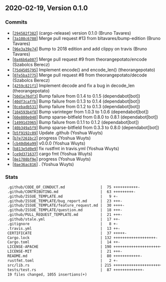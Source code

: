 ## 2020-02-19, Version 0.1.0
### Commits
- [[`294582f382`](https://github.com/datrs/bitfield-rle/commit/294582f382eb2fa7f01802f32092b39b0d63969d)] (cargo-release) version 0.1.0 (Bruno Tavares)
- [[`3a108c6708`](https://github.com/datrs/bitfield-rle/commit/3a108c6708033b3c8b3de7a96705ea6a287e0f4b)] Merge pull request #13 from bltavares/bump-edition (Bruno Tavares)
- [[`96e3a39e74`](https://github.com/datrs/bitfield-rle/commit/96e3a39e74cd3405d1a8ed2339887c0be45b5562)] Bump to 2018 edition and add clippy on travis (Bruno Tavares)
- [[`0a46b6a087`](https://github.com/datrs/bitfield-rle/commit/0a46b6a087c4a7832413c3f9b4d8412d84f066a8)] Merge pull request #9 from theorangepotato/encode (Szabolcs Berecz)
- [[`75d4505795`](https://github.com/datrs/bitfield-rle/commit/75d4505795bde9a306c1f34d334a5675f8d55b8f)] Implement encode() and encode_len() (theorangepotato)
- [[`07e5ba3775`](https://github.com/datrs/bitfield-rle/commit/07e5ba37754be84384efeb676f6dd075f8ad9d76)] Merge pull request #8 from theorangepotato/decode (Szabolcs Berecz)
- [[`4259c821f1`](https://github.com/datrs/bitfield-rle/commit/4259c821f1abd54228d68bd00338c795c1069811)] Implement decode and fix a bug in decode_len (theorangepotato)
- [[`50d1e76df3`](https://github.com/datrs/bitfield-rle/commit/50d1e76df3b7418e948322f1ad5441c73a52e3f1)] Bump failure from 0.1.4 to 0.1.5 (dependabot[bot])
- [[`40df3caffb`](https://github.com/datrs/bitfield-rle/commit/40df3caffb00ae201f8bb725336c1da6cbaa5ca6)] Bump failure from 0.1.3 to 0.1.4 (dependabot[bot])
- [[`0cebadb531`](https://github.com/datrs/bitfield-rle/commit/0cebadb531a36a5d2259457dde6272eab797878f)] Bump failure from 0.1.2 to 0.1.3 (dependabot[bot])
- [[`104593b4f8`](https://github.com/datrs/bitfield-rle/commit/104593b4f8a1e8fe9c48cb4b5a2c13935baa159a)] Bump varinteger from 1.0.3 to 1.0.6 (dependabot[bot])
- [[`60e800e040`](https://github.com/datrs/bitfield-rle/commit/60e800e040ddce335b2781718e1623c749a2324b)] Bump sparse-bitfield from 0.8.0 to 0.8.1 (dependabot[bot])
- [[`14991d3965`](https://github.com/datrs/bitfield-rle/commit/14991d3965b13c06f6f5af7a03fdf4bc140680e8)] Bump failure from 0.1.1 to 0.1.2 (dependabot[bot])
- [[`40b349a5f9`](https://github.com/datrs/bitfield-rle/commit/40b349a5f98361ce603d77651c5139d545dcba2c)] Bump sparse-bitfield from 0.3.3 to 0.8.0 (dependabot[bot])
- [[`b5f9192c09`](https://github.com/datrs/bitfield-rle/commit/b5f9192c09a3ec3175803b9fa951c4c31f1f0761)] Update .github (Yoshua Wuyts)
- [[`b7e7261bc2`](https://github.com/datrs/bitfield-rle/commit/b7e7261bc27842fc82cfa8c3a3b1d29ad89f62eb)] progress (Yoshua Wuyts)
- [[`cb40db6a99`](https://github.com/datrs/bitfield-rle/commit/cb40db6a99d0f37e9f1a4e7e8bda8d4a2c82e924)] v0.0.0 (Yoshua Wuyts)
- [[`b813e5d0e9`](https://github.com/datrs/bitfield-rle/commit/b813e5d0e97ba58674c465c657a7668d9e6d5f11)] fix rustfmt in travis.yml (Yoshua Wuyts)
- [[`ce9d371637`](https://github.com/datrs/bitfield-rle/commit/ce9d37163722bb393a2d4cd53dc7f9a0f3530f1b)] cargo fmt (Yoshua Wuyts)
- [[`8e1708bf9e`](https://github.com/datrs/bitfield-rle/commit/8e1708bf9ea88d6b64b3a792649d55e4226b89b5)] progress (Yoshua Wuyts)
- [[`0ae36ac816`](https://github.com/datrs/bitfield-rle/commit/0ae36ac816f4e993e9f65676a452f65a6299ba7f)] . (Yoshua Wuyts)

### Stats
```diff
 .github/CODE_OF_CONDUCT.md                |  75 +++++++++++-
 .github/CONTRIBUTING.md                   |  63 +++++++++-
 .github/ISSUE_TEMPLATE.md                 |   9 +-
 .github/ISSUE_TEMPLATE/bug_report.md      |  23 +++-
 .github/ISSUE_TEMPLATE/feature_request.md |  30 ++++-
 .github/ISSUE_TEMPLATE/question.md        |  18 +++-
 .github/PULL_REQUEST_TEMPLATE.md          |  21 +++-
 .github/stale.yml                         |  17 ++-
 .gitignore                                |   8 +-
 .travis.yml                               |  13 ++-
 CERTIFICATE                               |  37 +++++-
 Cargo.lock                                | 132 +++++++++++++++++++-
 Cargo.toml                                |  14 ++-
 LICENSE-APACHE                            | 190 +++++++++++++++++++++++++++-
 LICENSE-MIT                               |  21 +++-
 README.md                                 |  80 ++++++++++++-
 rustfmt.toml                              |   2 +-
 src/lib.rs                                | 215 +++++++++++++++++++++++++++++++-
 tests/test.rs                             |  87 +++++++++++++-
 19 files changed, 1055 insertions(+)
```


